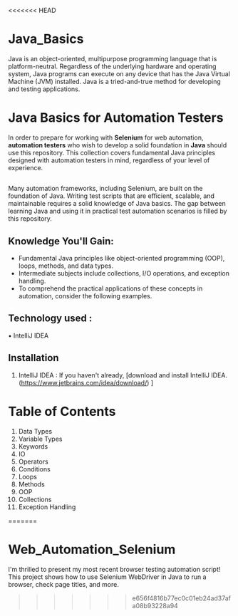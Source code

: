 <<<<<<< HEAD
# Java_Basics
Java is an object-oriented, multipurpose programming language that is platform-neutral. Regardless of the underlying hardware and operating system, Java programs can execute on any device that has the Java Virtual Machine (JVM) installed. Java is a tried-and-true method for developing and testing applications. 

# Java Basics for Automation Testers
In order to prepare for working with **Selenium** for web automation, **automation testers** who wish to develop a solid foundation in **Java** should use this repository. This collection covers fundamental Java principles designed with automation testers in mind, regardless of your level of experience.

##
Many automation frameworks, including Selenium, are built on the foundation of Java. Writing test scripts that are efficient, scalable, and maintainable requires a solid knowledge of Java basics. The gap between learning Java and using it in practical test automation scenarios is filled by this repository.

## Knowledge You'll Gain:
- Fundamental Java principles like object-oriented programming (OOP), loops, methods, and data types.
- Intermediate subjects include collections, I/O operations, and exception handling.
- To comprehend the practical applications of these concepts in automation, consider the following examples.

## Technology used :
•	IntelliJ  IDEA

## Installation
1.	IntelliJ  IDEA : If you haven't already, [download and install IntelliJ  IDEA. (https://www.jetbrains.com/idea/download/) ] 

# Table of Contents

 1. Data Types
 2. Variable Types
 3. Keywords
 4. IO
 5. Operators
 6. Conditions
 7. Loops
 8. Methods
 9. OOP
 10. Collections
 11. Exception Handling

=======
# Web_Automation_Selenium
I'm thrilled to present my most recent browser testing automation script! This project shows how to use Selenium WebDriver in Java to run a browser, check page titles, and more.
>>>>>>> e656f4816b77ec0c01eb24ad37afa08b93228a94
